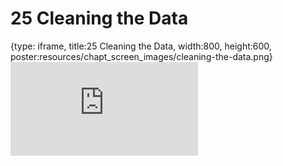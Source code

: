 # 25 Cleaning the Data
 
{type: iframe, title:25 Cleaning the Data, width:800, height:600, poster:resources/chapt_screen_images/cleaning-the-data.png}
![](https://datatrail-jhu.github.io/DataTrail_ReOrg/no_toc/cleaning-the-data.html)
 

 
